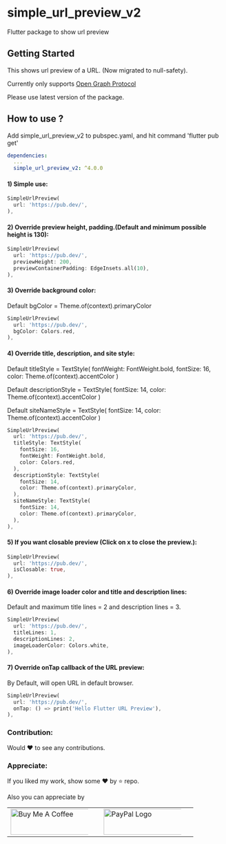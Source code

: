 # simple_url_preview_v2

Flutter package to show url preview

## Getting Started

This shows url preview of a URL. (Now migrated to null-safety).

Currently only supports [Open Graph Protocol](https://www.ogp.me/)

Please use latest version of the package.

## How to use ?

Add simple_url_preview_v2 to pubspec.yaml, and hit command 'flutter pub get'
```yaml
dependencies:
  ...
  simple_url_preview_v2: ^4.0.0
```

#### 1) **Simple use:**
```dart
SimpleUrlPreview(
  url: 'https://pub.dev/',
),
```

#### 2) **Override preview height, padding.(Default and minimum possible height is 130):**
```dart
SimpleUrlPreview(
  url: 'https://pub.dev/',
  previewHeight: 200,
  previewContainerPadding: EdgeInsets.all(10),
),
```

#### 3) **Override background color:**

Default bgColor = Theme.of(context).primaryColor

```dart
SimpleUrlPreview(
  url: 'https://pub.dev/',
  bgColor: Colors.red,
),
```

#### 4) **Override title, description, and site style:**

Default titleStyle = TextStyle(
  fontWeight: FontWeight.bold,
  fontSize: 16,
  color: Theme.of(context).accentColor
)

Default descriptionStyle = TextStyle(
  fontSize: 14,
  color: Theme.of(context).accentColor
)

Default siteNameStyle = TextStyle(
  fontSize: 14,
  color: Theme.of(context).accentColor
)

```dart
SimpleUrlPreview(
  url: 'https://pub.dev/',
  titleStyle: TextStyle(
    fontSize: 16,
    fontWeight: FontWeight.bold,
    color: Colors.red,
  ),
  descriptionStyle: TextStyle(
    fontSize: 14,
    color: Theme.of(context).primaryColor,
  ),
  siteNameStyle: TextStyle(
    fontSize: 14,
    color: Theme.of(context).primaryColor,
  ),
),
```

#### 5) **If you want closable preview (Click on x to close the preview.):**
```dart
SimpleUrlPreview(
  url: 'https://pub.dev/',
  isClosable: true,
),
```

#### 6) **Override image loader color and title and description lines:**

Default and maximum title lines = 2 and description lines = 3.

```dart
SimpleUrlPreview(
  url: 'https://pub.dev/',
  titleLines: 1,
  descriptionLines: 2,
  imageLoaderColor: Colors.white,
),
```

#### 7) **Override onTap callback of the URL preview:**

By Default, will open URL in default browser.

```dart
SimpleUrlPreview(
  url: 'https://pub.dev/',
  onTap: () => print('Hello Flutter URL Preview'),
),
```

### Contribution:

Would :heart: to see any contributions.

### Appreciate:
If you liked my work, show some :heart: by :star: repo.

Also you can appreciate by

<p>
 <table style="border-spacing: 5px 10px;">

 <tr>
  <td>
<a href="https://www.buymeacoffee.com/amitbhave10"><img src="https://cdn.buymeacoffee.com/buttons/default-orange.png" alt="Buy Me A Coffee" style="max-width:90%;" width="200" height="60"></a>
</td>

  <td style="margin: 10px">
<a href="https://paypal.me/amitbhave10"><img src="https://www.paypalobjects.com/webstatic/mktg/Logo/pp-logo-200px.png" alt="PayPal Logo"
style="max-width:90%;" width="200" height="60">
 </td>
 </tr>
 </table>
</p> 
